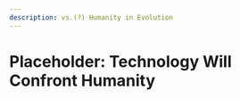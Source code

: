 ```yaml
---
description: vs.(?) Humanity in Evolution
---
```


# Placeholder: Technology Will Confront Humanity

